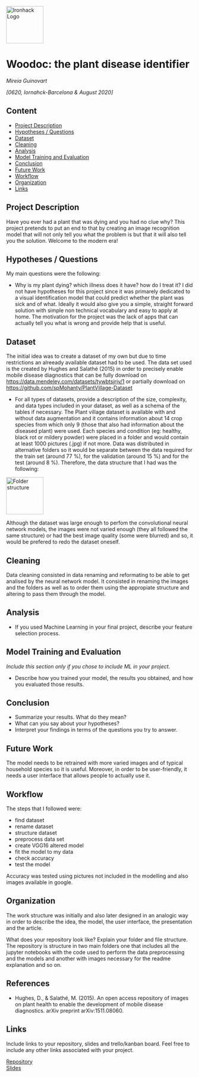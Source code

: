 <img src="https://bit.ly/2VnXWr2" alt="Ironhack Logo" width="100"/>

# Woodoc: the plant disease identifier
*Mireia Guinovart*

*[0620, Iornahck-Barcelona & August 2020]*

## Content
- [Project Description](#project-description)
- [Hypotheses / Questions](#hypotheses-questions)
- [Dataset](#dataset)
- [Cleaning](#cleaning)
- [Analysis](#analysis)
- [Model Training and Evaluation](#model-training-and-evaluation)
- [Conclusion](#conclusion)
- [Future Work](#future-work)
- [Workflow](#workflow)
- [Organization](#organization)
- [Links](#links)

## Project Description

Have you ever had a plant that was dying and you had no clue why? This project pretends to put an end to that by creating an image recognition model that will not only tell you what the problem is but that it will also tell you the solution. Welcome to the modern era!

## Hypotheses / Questions
My main questions were the following:
* Why is my plant dying? which illness does it have? how do I treat it?
I did not have hypotheses for this project since it was primarely dedicated to a visual identification model that could predict whether the plant was sick and of what. Ideally it would also give you a simple, straight forward solution with simple non technical vocabulary and easy to apply at home.
The motivation for the project was the lack of apps that can actually tell you what is wrong and provide help that is useful.



## Dataset

The initial idea was to create a dataset of my own but due to time restrictions an alreeady available dataset had to be used.
The data set used is the created by Hughes and Salathé (2015) in order to precisely enable mobile disease diagnostics that can be fully download on https://data.mendeley.com/datasets/tywbtsjrjv/1 or partially download on https://github.com/spMohanty/PlantVillage-Dataset

* For all types of datasets, provide a description of the size, complexity, and data types included in your dataset, as well as a schema of the tables if necessary.
The Plant village dataset is available with and without data augmentation and it contains information about 14 crop species from which only 9 (those that also had information about the diseased plant) were used. Each species and condition (eg: healthy, black rot or mildery powder) were placed in a folder and would contain at least 1000 pictures (.jpg) if not more. Data was distributed in alternative folders so it would be separate between the data required for the train set (around 77 %), for the validation (around 15 %) and for the test (around 8 %). Therefore, the data structure that I had was the following:

<img src="https://github.com/mg365/Project-Week-8-Final-Project/blob/master/images/folder%20structure.png" alt="Folder structure" width="100"/>

Although the dataset was large enough to perfom the convolutional neural network models, the images were not varied enough (they all followed the same structure) or had the best image quality (some were blurred) and so, it would be prefered to redo the dataset oneself.

## Cleaning
Data cleaning consisted in data renaming and reformating to be able to get analised by the neural network model. It consisted in renaming the images and the folders as well as to order them using the appropiate structure and altering to pass them through the model.

## Analysis

* If you used Machine Learning in your final project, describe your feature selection process.

## Model Training and Evaluation
*Include this section only if you chose to include ML in your project.*
* Describe how you trained your model, the results you obtained, and how you evaluated those results.

## Conclusion
* Summarize your results. What do they mean?
* What can you say about your hypotheses?
* Interpret your findings in terms of the questions you try to answer.

## Future Work
The model needs to be retrained with more varied images and of typical household species so it is useful. Moreover, in order to be user-friendly, it needs a user interface that allows people to actually use it.

## Workflow
The steps that I followed were:
- find dataset
- rename dataset
- structure dataset
- preprocess data set
- create VGG16 altered model
- fit the model to my data
- check accuracy
- test the model

Accuracy was tested using pictures not included in the modelling and also images available in google.

## Organization
The work structure was initially and also later designed in an analogic way in order to describe the idea, the model, the user interface, the presentation and the article.

What does your repository look like? Explain your folder and file structure.
The repository is structure in two main folders one that includes all the jupyter notebooks with the code used to perform the data preprocessing and the models and another with images necessary for the readme explanation and so on.

## References
- Hughes, D., & Salathé, M. (2015). An open access repository of images on plant health to enable the development of mobile disease diagnostics. arXiv preprint arXiv:1511.08060.

## Links
Include links to your repository, slides and trello/kanban board. Feel free to include any other links associated with your project.


[Repository](https://github.com/mg365/Project-Week-8-Final-Project)  
[Slides](https://docs.google.com/presentation/d/1a7bX3XEloPRaH4IqMNVdVLKxmUGP6gqi2twcYJcHhoE/edit#slide=id.g919713cf3c_0_623)  

